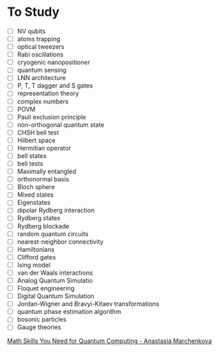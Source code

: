 # To Study

* [ ] NV qubits
* [ ] atoms trapping
* [ ] optical tweezers
* [ ] Rabi oscillations
* [ ] cryogenic nanopositioner
* [ ] quantum sensing
* [ ] LNN architecture
* [ ] P, T, T dagger and S gates
* [ ] representation theory
* [ ] complex numbers
* [ ] POVM
* [ ] Pauli exclusion principle
* [ ] non-orthogonal quantum state
* [ ] CHSH bell test
* [ ] Hilbert space
* [ ] Hermitian operator
* [ ] bell states
* [ ] bell tests
* [ ] Maximally entangled
* [ ] orthonormal basis
* [ ] Bloch sphere
* [ ] Mixed states
* [ ] Eigenstates
* [ ] dipolar Rydberg interaction
* [ ] Rydberg states
* [ ] Rydberg blockade
* [ ] random quantum circuits
* [ ] nearest-neighbor connectivity
* [ ] Hamiltonians
* [ ] Clifford gates
* [ ] Ising model
* [ ] van der Waals interactions
* [ ] Analog Quantum Simulatio
* [ ] Floquet engineering
* [ ] Digital Quantum Simulation
* [ ] Jordan-Wigner and Bravyi-Kitaev transformations
* [ ] quantum phase estimation algorithm
* [ ] bosonic particles
* [ ] Gauge theories

[Math Skills You Need for Quantum Computing - Anastasia Marchenkova](https://youtu.be/_v1_mlzyxs0)
